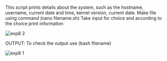 This script prints details about the system, such as the hostname, username, current date and time, kernel version, current date.
Make file using command (nano filename.sh)
Take input for choice and according to the choice print information

![exp8 2](https://github.com/user-attachments/assets/0d343363-b12a-4b88-a3be-e22d60b9fc28)

OUTPUT:
To check the output use (bash filename)

![exp8 1](https://github.com/user-attachments/assets/92e8569e-d902-4703-acd3-e4ca90de3b58)

